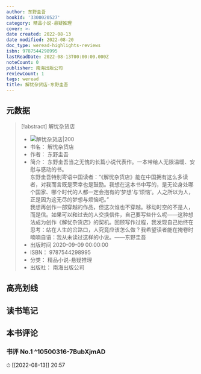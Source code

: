 ```yaml
---
author: 东野圭吾
bookId: '3300020527'
category: 精品小说-悬疑推理
cover: >-
date created: 2022-08-13
date modified: 2022-08-20
doc_type: weread-highlights-reviews
isbn: 9787544298995
lastReadDate: 2022-08-13T00:00:00.000Z
noteCount: 0
publisher: 南海出版公司
reviewCount: 1
tags: weread
title: 解忧杂货店-东野圭吾
---
```


## 元数据

> [!abstract] 解忧杂货店
> - ![ 解忧杂货店|200](https://weread-1258476243.file.myqcloud.com/weread/cover/27/3300020527/t7_3300020527.jpg)
> - 书名： 解忧杂货店
> - 作者： 东野圭吾
> - 简介： 东野圭吾当之无愧的长篇小说代表作。一本带给人无限温暖、安慰与感动的书。  
东野圭吾特别寄语中国读者：“《解忧杂货店》能在中国拥有这么多读者，对我而言既是荣幸也是鼓励。我想在这本书中写的，是无论身处哪个国家、哪个时代的人都一定会抱有的‘梦想’与‘烦恼’。人之所以为人，正是因为这无尽的梦想与烦恼吧。”  
我想再创作一部穿越的作品，但这次谁也不穿越。移动时空的不是人，而是信。如果可以和过去的人交换信件，自己要写些什么呢——这种想法成为创作《解忧杂货店》的契机。回顾写作过程，我发现自己始终在思考：站在人生的岔路口，人究竟应该怎么做？我希望读者能在掩卷时喃喃自语：我从未读过这样的小说。——东野圭吾
> - 出版时间 2020-09-09 00:00:00
> - ISBN： 9787544298995
> - 分类： 精品小说-悬疑推理
> - 出版社： 南海出版公司

## 高亮划线

## 读书笔记

## 本书评论

### 书评 No.1 ^10500316-7BubXjmAD

⏱ [[2022-08-13]] 20:57
